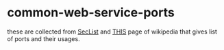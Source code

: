 # common-web-service-ports
these are collected from [SecList](https://github.com/danielmiessler/SecLists/blob/master/Discovery/Infrastructure/common-http-ports.txt) and [THIS](https://en.wikipedia.org/wiki/List_of_TCP_and_UDP_port_numbers) page of wikipedia that gives list of ports and their usages.
